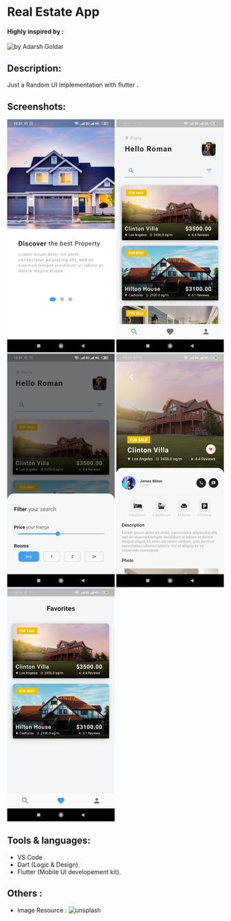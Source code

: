 # Real Estate App

#### Highly inspired by :

![by Adarsh Goldar](https://dribbble.com/shots/9681228-Real-Estate-App-Screens-Overview/attachments/1710127?mode=media)

## Description:

Just a Random UI Implementation with flutter .

## Screenshots:

<img src="screenshots/1.png" width="250"/>

<img src="screenshots/4.png" width="250"/>

<img src="screenshots/5.png" width="250"/>

<img src="screenshots/6.png" width="250"/>

<img src="screenshots/7.png" width="250"/>

## Tools & languages:

- VS Code .
- Dart (Logic & Design).
- Flutter (Mobile UI developement kit).

## Others :

- Image Resource : ![unsplash](https://unsplash.com/)
